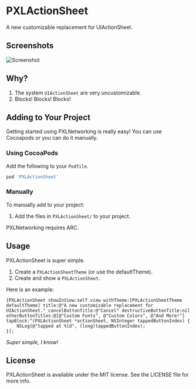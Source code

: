 PXLActionSheet
==============

A new customizable replacement for UIActionSheet.

## Screenshots

![Screenshot](https://github.com/jasonsilberman/PXLActionSheet/blob/master/screenshot.png)

## Why?
1. The system `UIActionSheet` are very uncustomizable.
2. Blocks! Blocks! Blocks!

## Adding to Your Project
Getting started using PXLNetworking is really easy! You can use Cocoapods or you can do it manually.

### Using CocoaPods
Add the following to your `Podfile`.

```ruby
pod 'PXLActionSheet'
```

### Manually
To manually add to your project:

1. Add the files in `PXLActionSheet/` to your project.

PXLNetworking requires ARC.

## Usage
PXLActionSheet is super simple.

1. Create a `PXLActionSheetTheme` (or use the defaultTheme).
2. Create and show a `PXLActionSheet`.

Here is an example:

```objc
[PXLActionSheet showInView:self.view withTheme:[PXLActionSheetTheme defaultTheme] title:@"A new customizable replacement for UIActionSheet." cancelButtonTitle:@"Cancel" destructiveButtonTitle:nil otherButtonTitles:@[@"Custom Fonts", @"Custom Colors", @"And More!"] tapBlock:^(PXLActionSheet *actionSheet, NSInteger tappedButtonIndex) {
	NSLog(@"tapped at %ld", (long)tappedButtonIndex);
}];
```

*Super simple, I know!*

## License
PXLActionSheet is available under the MIT license. See the LICENSE file for more info.
